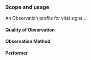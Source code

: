 ### Scope and usage
An Observation profile for vital signs...

#### Quality of Observation
<!-- Tilføj beskrivelse om, hvordan kvaliteten af målingen bør dokumenteres. Herunder at resourcer der beskriver fx Device eller Procedure bør være contained -->

#### Observation Method
<!-- Tilføj beskrivelse om, hvilken metode der er anvendt til målingen fx 'estimated technique' eller 'measurement' -->

#### Performer
<!-- Udføren af målingen skal altid fremgå og skal kunne være forskellige typer af aktører -->
